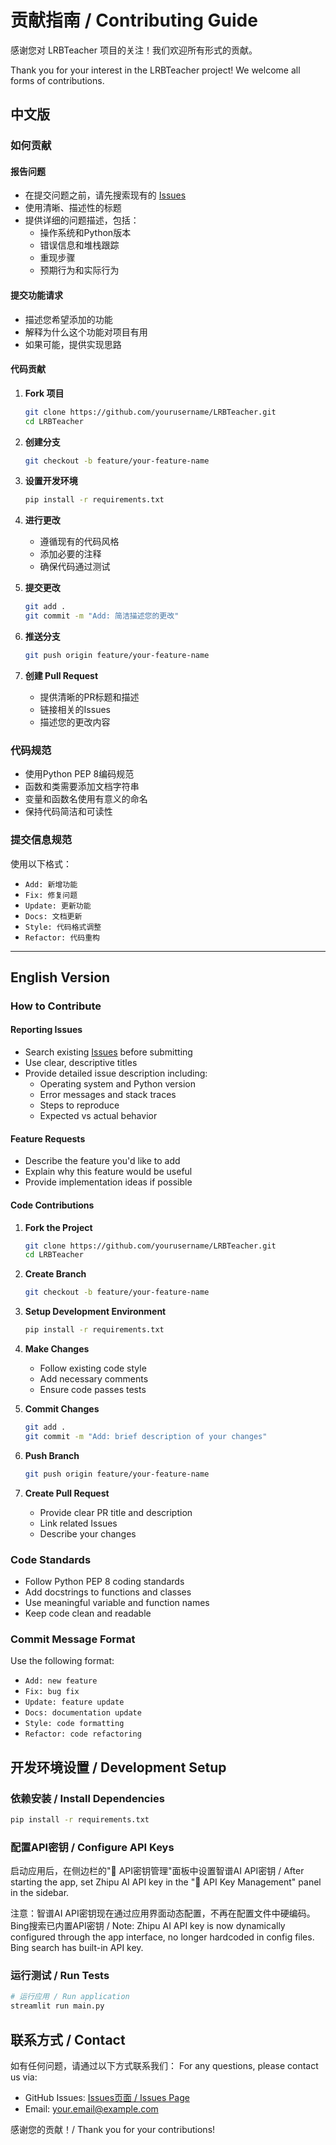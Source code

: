 # 贡献指南 / Contributing Guide

感谢您对 LRBTeacher 项目的关注！我们欢迎所有形式的贡献。

Thank you for your interest in the LRBTeacher project! We welcome all forms of contributions.

## 中文版

### 如何贡献

#### 报告问题
- 在提交问题之前，请先搜索现有的 [Issues](https://github.com/yourusername/LRBTeacher/issues)
- 使用清晰、描述性的标题
- 提供详细的问题描述，包括：
  - 操作系统和Python版本
  - 错误信息和堆栈跟踪
  - 重现步骤
  - 预期行为和实际行为

#### 提交功能请求
- 描述您希望添加的功能
- 解释为什么这个功能对项目有用
- 如果可能，提供实现思路

#### 代码贡献

1. **Fork 项目**
   ```bash
   git clone https://github.com/yourusername/LRBTeacher.git
   cd LRBTeacher
   ```

2. **创建分支**
   ```bash
   git checkout -b feature/your-feature-name
   ```

3. **设置开发环境**
   ```bash
   pip install -r requirements.txt
   ```

4. **进行更改**
   - 遵循现有的代码风格
   - 添加必要的注释
   - 确保代码通过测试

5. **提交更改**
   ```bash
   git add .
   git commit -m "Add: 简洁描述您的更改"
   ```

6. **推送分支**
   ```bash
   git push origin feature/your-feature-name
   ```

7. **创建 Pull Request**
   - 提供清晰的PR标题和描述
   - 链接相关的Issues
   - 描述您的更改内容

### 代码规范

- 使用Python PEP 8编码规范
- 函数和类需要添加文档字符串
- 变量和函数名使用有意义的命名
- 保持代码简洁和可读性

### 提交信息规范

使用以下格式：
- `Add: 新增功能`
- `Fix: 修复问题`
- `Update: 更新功能`
- `Docs: 文档更新`
- `Style: 代码格式调整`
- `Refactor: 代码重构`

---

## English Version

### How to Contribute

#### Reporting Issues
- Search existing [Issues](https://github.com/yourusername/LRBTeacher/issues) before submitting
- Use clear, descriptive titles
- Provide detailed issue description including:
  - Operating system and Python version
  - Error messages and stack traces
  - Steps to reproduce
  - Expected vs actual behavior

#### Feature Requests
- Describe the feature you'd like to add
- Explain why this feature would be useful
- Provide implementation ideas if possible

#### Code Contributions

1. **Fork the Project**
   ```bash
   git clone https://github.com/yourusername/LRBTeacher.git
   cd LRBTeacher
   ```

2. **Create Branch**
   ```bash
   git checkout -b feature/your-feature-name
   ```

3. **Setup Development Environment**
   ```bash
   pip install -r requirements.txt
   ```

4. **Make Changes**
   - Follow existing code style
   - Add necessary comments
   - Ensure code passes tests

5. **Commit Changes**
   ```bash
   git add .
   git commit -m "Add: brief description of your changes"
   ```

6. **Push Branch**
   ```bash
   git push origin feature/your-feature-name
   ```

7. **Create Pull Request**
   - Provide clear PR title and description
   - Link related Issues
   - Describe your changes

### Code Standards

- Follow Python PEP 8 coding standards
- Add docstrings to functions and classes
- Use meaningful variable and function names
- Keep code clean and readable

### Commit Message Format

Use the following format:
- `Add: new feature`
- `Fix: bug fix`
- `Update: feature update`
- `Docs: documentation update`
- `Style: code formatting`
- `Refactor: code refactoring`

## 开发环境设置 / Development Setup

### 依赖安装 / Install Dependencies
```bash
pip install -r requirements.txt
```

### 配置API密钥 / Configure API Keys
启动应用后，在侧边栏的"🔑 API密钥管理"面板中设置智谱AI API密钥 / After starting the app, set Zhipu AI API key in the "🔑 API Key Management" panel in the sidebar.

注意：智谱AI API密钥现在通过应用界面动态配置，不再在配置文件中硬编码。Bing搜索已内置API密钥 / Note: Zhipu AI API key is now dynamically configured through the app interface, no longer hardcoded in config files. Bing search has built-in API key.

### 运行测试 / Run Tests
```bash
# 运行应用 / Run application
streamlit run main.py
```

## 联系方式 / Contact

如有任何问题，请通过以下方式联系我们：
For any questions, please contact us via:

- GitHub Issues: [Issues页面 / Issues Page](https://github.com/yourusername/LRBTeacher/issues)
- Email: your.email@example.com

感谢您的贡献！/ Thank you for your contributions!